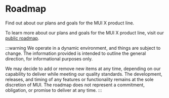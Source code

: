 # Roadmap

<p class="description">Find out about our plans and goals for the MUI X product line.</p>

To learn more about our plans and goals for the MUI X product line, visit our [public roadmap](https://github.com/mui/mui-x/projects/1).

:::warning
We operate in a dynamic environment, and things are subject to change.
The information provided is intended to outline the general direction, for informational purposes only.

We may decide to add or remove new items at any time, depending on our capability to deliver while meeting our quality standards.
The development, releases, and timing of any features or functionality remains at the sole discretion of MUI.
The roadmap does not represent a commitment, obligation, or promise to deliver at any time.
:::
